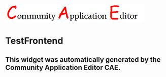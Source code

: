 ![CAE](https://github.com/TestSomeOrg/application-testappl/blob/gh-pages/frontendComponent-TestFrontend/img/logo.png)  

TestFrontend
===================


This widget was automatically generated by the Community Application Editor CAE.  
---------------
